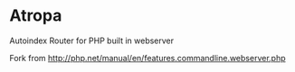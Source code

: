 Atropa
======

Autoindex Router for PHP built in webserver

Fork from http://php.net/manual/en/features.commandline.webserver.php
